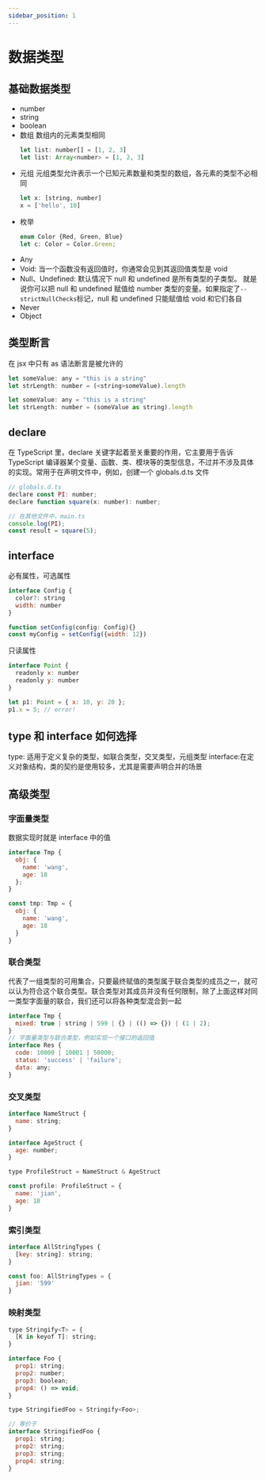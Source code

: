 ```yaml
---
sidebar_position: 1
---
```


# 数据类型

## 基础数据类型

- number
- string
- boolean
- 数组
  数组内的元素类型相同
  ```javascript
  let list: number[] = [1, 2, 3]
  let list: Array<number> = [1, 2, 3]
  ```
- 元组
  元组类型允许表示一个已知元素数量和类型的数组，各元素的类型不必相同
  ```javascript
  let x: [string, number]
  x = ['hello', 10]
  ```
- 枚举
  ```javascript
  enum Color {Red, Green, Blue}
  let c: Color = Color.Green;
  ```
- Any
- Void:
  当一个函数没有返回值时，你通常会见到其返回值类型是 void
- Null、Undefined:
  默认情况下 null 和 undefined 是所有类型的子类型。 就是说你可以把 null 和 undefined 赋值给 number 类型的变量。如果指定了`--strictNullChecks`标记，null 和 undefined 只能赋值给 void 和它们各自
- Never
- Object

## 类型断言

在 jsx 中只有 as 语法断言是被允许的

```javascript
let someValue: any = "this is a string"
let strLength: number = (<string>someValue).length

let someValue: any = "this is a string"
let strLength: number = (someValue as string).length
```

## declare

在 TypeScript 里，declare 关键字起着至关重要的作用，它主要用于告诉 TypeScript 编译器某个变量、函数、类、模块等的类型信息，不过并不涉及具体的实现。常用于在声明文件中，例如，创建一个 globals.d.ts 文件

```javascript
// globals.d.ts
declare const PI: number;
declare function square(x: number): number;

// 在其他文件中，main.ts
console.log(PI);
const result = square(5);
```

## interface

必有属性，可选属性

```javascript
interface Config {
  color?: string
  width: number
}

function setConfig(config: Config){}
const myConfig = setConfig({width: 12})
```

只读属性

```javascript
interface Point {
  readonly x: number
  readonly y: number
}

let p1: Point = { x: 10, y: 20 };
p1.x = 5; // error!
```

## type 和 interface 如何选择

type: 适用于定义复杂的类型，如联合类型，交叉类型，元组类型
interface:在定义对象结构，类的契约是使用较多，尤其是需要声明合并的场景

## 高级类型

### 字面量类型

数据实现时就是 interface 中的值

```javascript
interface Tmp {
  obj: {
    name: 'wang',
    age: 18
  };
}

const tmp: Tmp = {
  obj: {
    name: 'wang',
    age: 18
  }
}
```

### 联合类型

代表了一组类型的可用集合，只要最终赋值的类型属于联合类型的成员之一，就可以认为符合这个联合类型。联合类型对其成员并没有任何限制，除了上面这样对同一类型字面量的联合，我们还可以将各种类型混合到一起

```javascript
interface Tmp {
  mixed: true | string | 599 | {} | (() => {}) | (1 | 2);
}
// 字面量类型与联合类型，例如实现一个接口的返回值
interface Res {
  code: 10000 | 10001 | 50000;
  status: 'success' | 'failure';
  data: any;
}
```

### 交叉类型

```javascript
interface NameStruct {
  name: string;
}

interface AgeStruct {
  age: number;
}

type ProfileStruct = NameStruct & AgeStruct

const profile: ProfileStruct = {
  name: 'jian',
  age: 18
}
```

### 索引类型

```javascript
interface AllStringTypes {
  [key: string]: string;
}

const foo: AllStringTypes = {
  jian: '599'
}
```

### 映射类型

```javascript
type Stringify<T> = {
  [K in keyof T]: string;
}

interface Foo {
  prop1: string;
  prop2: number;
  prop3: boolean;
  prop4: () => void;
}

type StringifiedFoo = Stringify<Foo>;

// 等价于
interface StringifiedFoo {
  prop1: string;
  prop2: string;
  prop3: string;
  prop4: string;
}
```
